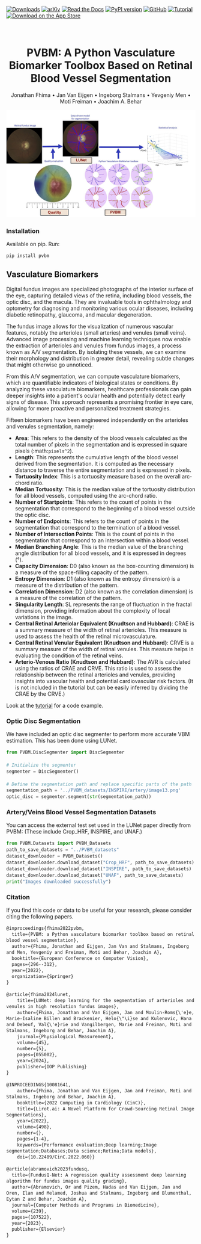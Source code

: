 [![Downloads](https://static.pepy.tech/badge/pvbm)](https://pepy.tech/project/pvbm)
[![arXiv](https://img.shields.io/badge/arXiv-2208.00392-red)](https://arxiv.org/abs/2208.00392)
[![Read the Docs](https://img.shields.io/badge/docs-latest-brightgreen)](https://pvbm.readthedocs.io/en/latest/)
[![PyPI version](https://img.shields.io/pypi/v/pvbm.svg?color=orange)](https://pypi.org/project/pvbm/)
[![GitHub](https://img.shields.io/badge/github-repo-lightgrey)](https://github.com/aim-lab/PVBM)
[![Tutorial](https://img.shields.io/badge/tutorial-GitHub-purple)](https://github.com/aim-lab/PVBM/blob/main/pvbmtutorial.ipynb)
[![Download on the App Store](https://img.shields.io/badge/Download_on_the-App_Store-teal.svg)](https://apps.apple.com/fr/app/lirot-ai/id6478242092)

<h1 align="center">
  <br>
  PVBM: A Python Vasculature Biomarker Toolbox Based on Retinal Blood Vessel Segmentation
</h1>
<p align="center">
  <a>Jonathan Fhima</a> •
  <a>Jan Van Eijgen</a> •
  <a>Ingeborg Stalmans</a> •
  <a>Yevgeniy Men</a> •
  <a>Moti Freiman</a> •
  <a>Joachim A. Behar</a>
</p>

![Pipeline](https://github.com/aim-lab/PVBM/blob/main/figures/pipeline.png)

### Installation

Available on pip. Run:

```bash
pip install pvbm
```

## Vasculature Biomarkers

Digital fundus images are specialized photographs of the interior surface of the eye, capturing detailed views of the retina, including blood vessels, the optic disc, and the macula. They are invaluable tools in ophthalmology and optometry for diagnosing and monitoring various ocular diseases, including diabetic retinopathy, glaucoma, and macular degeneration.

The fundus image allows for the visualization of numerous vascular features, notably the arterioles (small arteries) and venules (small veins). Advanced image processing and machine learning techniques now enable the extraction of arterioles and venules from fundus images, a process known as A/V segmentation. By isolating these vessels, we can examine their morphology and distribution in greater detail, revealing subtle changes that might otherwise go unnoticed.

From this A/V segmentation, we can compute vasculature biomarkers, which are quantifiable indicators of biological states or conditions. By analyzing these vasculature biomarkers, healthcare professionals can gain deeper insights into a patient's ocular health and potentially detect early signs of disease. This approach represents a promising frontier in eye care, allowing for more proactive and personalized treatment strategies.

Fifteen biomarkers have been engineered independently on the arterioles and venules segmentation, namely:

* **Area**: This refers to the density of the blood vessels calculated as the total number of pixels in the segmentation and is expressed in square pixels (:math:`pixels^2`).
* **Length**: This represents the cumulative length of the blood vessel derived from the segmentation. It is computed as the necessary distance to traverse the entire segmentation and is expressed in pixels.
* **Tortuosity Index**: This is a tortuosity measure based on the overall arc-chord ratio.
* **Median Tortuosity**: This is the median value of the tortuosity distribution for all blood vessels, computed using the arc-chord ratio.
* **Number of Startpoints**: This refers to the count of points in the segmentation that correspond to the beginning of a blood vessel outside the optic disc.
* **Number of Endpoints**: This refers to the count of points in the segmentation that correspond to the termination of a blood vessel.
* **Number of Intersection Points**: This is the count of points in the segmentation that correspond to an intersection within a blood vessel.
* **Median Branching Angle**: This is the median value of the branching angle distribution for all blood vessels, and it is expressed in degrees (°).
* **Capacity Dimension**: D0 (also known as the box-counting dimension) is a measure of the space-filling capacity of the pattern.
* **Entropy Dimension**: D1 (also known as the entropy dimension) is a measure of the distribution of the pattern.
* **Correlation Dimension**: D2 (also known as the correlation dimension) is a measure of the correlation of the pattern.
* **Singularity Length**: SL represents the range of fluctuation in the fractal dimension, providing information about the complexity of local variations in the image.
* **Central Retinal Arteriolar Equivalent (Knudtson and Hubbard)**: CRAE is a summary measure of the width of retinal arterioles. This measure is used to assess the health of the retinal microvasculature.
* **Central Retinal Venular Equivalent (Knudtson and Hubbard)**: CRVE is a summary measure of the width of retinal venules. This measure helps in evaluating the condition of the retinal veins.
* **Arterio-Venous Ratio (Knudtson and Hubbard)**: The AVR is calculated using the ratios of CRAE and CRVE. This ratio is used to assess the relationship between the retinal arterioles and venules, providing insights into vascular health and potential cardiovascular risk factors. (It is not included in the tutorial but can be easily inferred by dividing the CRAE by the CRVE.)

Look at the [tutorial](https://github.com/aim-lab/PVBM/blob/main/pvbmtutorial.ipynb) for a code example.

### Optic Disc Segmentation

We have included an optic disc segmenter to perform more accurate VBM estimation. This has been done using LUNet.

```python
from PVBM.DiscSegmenter import DiscSegmenter

# Initialize the segmenter
segmenter = DiscSegmenter()

# Define the segmentation path and replace specific parts of the path
segmentation_path = '../PVBM_datasets/INSPIRE/artery/image13.png'
optic_disc = segmenter.segment(str(segmentation_path))

```

### Artery/Veins Blood Vessel Segmentation Datasets

You can access the external test set used in the LUNet paper directly from PVBM:
(These include Crop_HRF, INSPIRE, and UNAF.)

```python
from PVBM.Datasets import PVBM_Datasets
path_to_save_datasets = "../PVBM_datasets"
dataset_downloader = PVBM_Datasets()
dataset_downloader.download_dataset("Crop_HRF", path_to_save_datasets)
dataset_downloader.download_dataset("INSPIRE", path_to_save_datasets)
dataset_downloader.download_dataset("UNAF", path_to_save_datasets)
print("Images downloaded successfully")
```

### Citation
If you find this code or data to be useful for your research, please consider citing the following papers.

    @inproceedings{fhima2022pvbm,
      title={PVBM: a Python vasculature biomarker toolbox based on retinal blood vessel segmentation},
      author={Fhima, Jonathan and Eijgen, Jan Van and Stalmans, Ingeborg and Men, Yevgeniy and Freiman, Moti and Behar, Joachim A},
      booktitle={European Conference on Computer Vision},
      pages={296--312},
      year={2022},
      organization={Springer}
    }
    
    @article{fhima2024lunet,
        title={LUNet: deep learning for the segmentation of arterioles and venules in high resolution fundus images},
        author={Fhima, Jonathan and Van Eijgen, Jan and Moulin-Roms{\'e}e, Marie-Isaline Billen and Brackenier, Helo{\"\i}se and Kulenovic, Hana and Debeuf, Val{\'e}rie and Vangilbergen, Marie and Freiman, Moti and Stalmans, Ingeborg and Behar, Joachim A},
        journal={Physiological Measurement},
        volume={45},
        number={5},
        pages={055002},
        year={2024},
        publisher={IOP Publishing}
    }

    @INPROCEEDINGS{10081641,
        author={Fhima, Jonathan and Van Eijgen, Jan and Freiman, Moti and Stalmans, Ingeborg and Behar, Joachim A},
        booktitle={2022 Computing in Cardiology (CinC)}, 
        title={Lirot.ai: A Novel Platform for Crowd-Sourcing Retinal Image Segmentations}, 
        year={2022},
        volume={498},
        number={},
        pages={1-4},
        keywords={Performance evaluation;Deep learning;Image segmentation;Databases;Data science;Retina;Data models},
        doi={10.22489/CinC.2022.060}}

    @article{abramovich2023fundusq,
      title={FundusQ-Net: A regression quality assessment deep learning algorithm for fundus images quality grading},
      author={Abramovich, Or and Pizem, Hadas and Van Eijgen, Jan and Oren, Ilan and Melamed, Joshua and Stalmans, Ingeborg and Blumenthal, Eytan Z and Behar, Joachim A},
      journal={Computer Methods and Programs in Biomedicine},
      volume={239},
      pages={107522},
      year={2023},
      publisher={Elsevier}
    }

